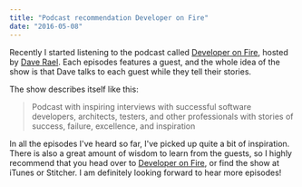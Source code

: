 ```yaml
---
title: "Podcast recommendation Developer on Fire"
date: "2016-05-08"
---
```


Recently I started listening to the podcast called [Developer on Fire](http://developeronfire.com/), hosted by [Dave Rael](https://twitter.com/raelyard). Each episodes features a guest, and the whole idea of the show is that Dave talks to each guest while they tell their stories.

The show describes itself like this:

> Podcast with inspiring interviews with successful software developers, architects, testers, and other professionals with stories of success, failure, excellence, and inspiration

In all the episodes I've heard so far, I've picked up quite a bit of inspiration. There is also a great amount of wisdom to learn from the guests, so I highly recommend that you head over to [Developer on Fire](http://developeronfire.com/), or find the show at iTunes or Stitcher. I am definitely looking forward to hear more episodes!
